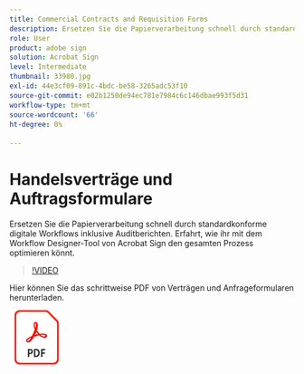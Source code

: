 ```yaml
---
title: Commercial Contracts and Requisition Forms
description: Ersetzen Sie die Papierverarbeitung schnell durch standardkonforme digitale Workflows mit Prüfberichten
role: User
product: adobe sign
solution: Acrobat Sign
level: Intermediate
thumbnail: 33980.jpg
exl-id: 44e3cf09-891c-4bdc-be58-3265adc53f10
source-git-commit: e02b1250de94ec781e7984c6c146dbae993f5d31
workflow-type: tm+mt
source-wordcount: '66'
ht-degree: 0%

---
```


# Handelsverträge und Auftragsformulare

Ersetzen Sie die Papierverarbeitung schnell durch standardkonforme digitale Workflows inklusive Auditberichten. Erfahrt, wie ihr mit dem Workflow Designer-Tool von Acrobat Sign den gesamten Prozess optimieren könnt.

>[!VIDEO](https://video.tv.adobe.com/v/33980?hidetitle=true)

Hier können Sie das schrittweise PDF von Verträgen und Anfrageformularen herunterladen.

[![PDF-Rezept herunterladen](../assets/acrobat_PDF_96.png)](../assets/adobe-sign_set_up_a_workflow_use_case.pdf)

